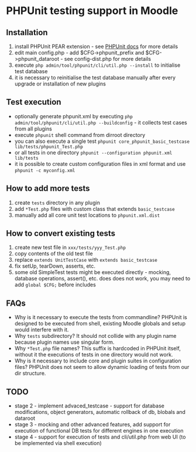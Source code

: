 PHPUnit testing support in Moodle
==================================


Installation
------------
1. install PHPUnit PEAR extension - see [PHPUnit docs](http://www.phpunit.de/manual/current/en/installation.html) for more details
2. edit main config.php - add $CFG->phpunit_prefix and $CFG->phpunit_dataroot - see config-dist.php for more details
3. execute `php admin/tool/phpunit/cli/util.php --install` to initialise test database
4. it is necessary to reinitialise the test database manually after every upgrade or installation of new plugins


Test execution
--------------
* optionally generate phpunit.xml by executing `php admin/tool/phpunit/cli/util.php --buildconfig` - it collects test cases from all plugins
* execute `phpunit` shell command from dirroot directory
* you can also execute a single test `phpunit core_phpunit_basic_testcase lib/tests/phpunit_Test.php`
* or all tests in one directory `phpunit --configuration phpunit.xml lib/tests`
* it is possible to create custom configuration files in xml format and use `phpunit -c myconfig.xml`


How to add more tests
---------------------
1. create `tests` directory in any plugin
2. add `*Test.php` files with custom class that extends `basic_testcase`
3. manually add all core unit test locations to `phpunit.xml.dist`


How to convert existing tests
-----------------------------
1. create new test file in `xxx/tests/yyy_Test.php`
2. copy contents of the old test file
3. replace `extends UnitTestCase` with `extends basic_testcase`
4. fix setUp, tearDown, asserts, etc.
5. some old SimpleTest tests might be executed directly - mocking, database operations, assert(), etc. does does not work, you may need to add `global $CFG;` before includes


FAQs
----
* Why is it necessary to execute the tests from commandline? PHPUnit is designed to be executed from shell, existing Moodle globals and setup would interfere with it.
* Why `tests` subdirectory? It should not collide with any plugin name because plugin names use singular form.
* Why `*Test.php` file names? This suffix is hardcoded in PHPUnit itself, without it the executions of tests in one directory would not work.
* Why is it necessary to include core and plugin suites in configuration files? PHPUnit does not seem to allow dynamic loading of tests from our dir structure.


TODO
----
* stage 2 - implement advaced_testcase - support for database modifications, object generators, automatic rollback of db, blobals and dataroot
* stage 3 - mocking and other advanced features, add support for execution of functional DB tests for different engines in one execution
* stage 4 - support for execution of tests and cli/util.php from web UI (to be implemented via shell execution)
